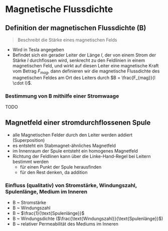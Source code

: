 # Magnetische Flussdichte

## Definition der magnetischen Flussdichte (B)

> Beschreibt die Stärke eines magnetischen Felds

- Wird in Tesla angegeben
- Befindet sich ein gerader Leiter der Länge $l$, der von einem Strom der Stärke $I$ durchflossen wird, senkrecht zu den Feldlinien in einem magnetischen Feld, und wirkt auf diesen Leiter eine magnetische Kraft vom Betrag $F_{mag}$, dann definieren wir die magnetische Flussdichte des magnetischen Feldes am Ort des Leiters durch $B = \frac{F_{mag}}{l \cdot I}$.

### Bestimmung von B mithilfe einer Stromwaage

TODO

## Magnetfeld einer stromdurchflossenen Spule

- alle Magnetischen Felder durch den Leiter werden addiert (Superposition)
- es entsteht ein Stabmagnet-ähnliches Magnetfeld
- im Innenraum der Spule entsteht ein homogenes Magnetfeld
- Richtung der Feldlinen kann über die Linke-Hand-Regel bei Leitern bestimmt werden
  - für einen Punkt der Spule herausfinden
  - für den Rest denken, da addition

### Einfluss (qualitativ) von Stromstärke, Windungszahl, Spulenlänge, Medium im Inneren

- B ~ Stromstärke
- B ~ Windungszahl
- B ~ $\frac{1}{\text{Spulenlänge}}$
- B ~ Windungsdichte ($\frac{\text{Windungszahl}}{\text{Spulenlänge}}$)
- B ~ relativer Permeabilität des Mediums im Inneren
